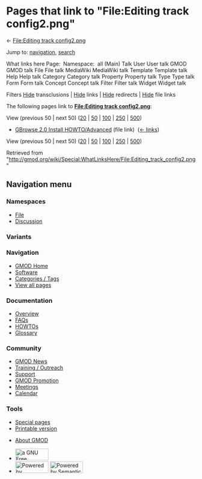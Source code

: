 <div id="mw-page-base" class="noprint">

</div>

<div id="mw-head-base" class="noprint">

</div>

<div id="content" class="mw-body" role="main">

<span id="top"></span>

<div id="mw-js-message" style="display:none;">

</div>



# <span dir="auto">Pages that link to "File:Editing track config2.png"</span>

<div id="bodyContent">

<div id="contentSub">

← [File:Editing track
config2.png](/wiki/File:Editing_track_config2.png "File:Editing track config2.png")

</div>

<div id="jump-to-nav" class="mw-jump">

Jump to: [navigation](#mw-navigation), [search](#p-search)

</div>

<div id="mw-content-text">

What links here Page:  Namespace:  all (Main) Talk User User talk GMOD
GMOD talk File File talk MediaWiki MediaWiki talk Template Template talk
Help Help talk Category Category talk Property Property talk Type Type
talk Form Form talk Concept Concept talk Filter Filter talk Widget
Widget talk

Filters
[Hide](/mediawiki/index.php?title=Special:WhatLinksHere/File:Editing_track_config2.png&hidetrans=1 "Special:WhatLinksHere/File:Editing track config2.png")
transclusions \|
[Hide](/mediawiki/index.php?title=Special:WhatLinksHere/File:Editing_track_config2.png&hidelinks=1 "Special:WhatLinksHere/File:Editing track config2.png")
links \|
[Hide](/mediawiki/index.php?title=Special:WhatLinksHere/File:Editing_track_config2.png&hideredirs=1 "Special:WhatLinksHere/File:Editing track config2.png")
redirects \|
[Hide](/mediawiki/index.php?title=Special:WhatLinksHere/File:Editing_track_config2.png&hideimages=1 "Special:WhatLinksHere/File:Editing track config2.png")
file links

The following pages link to **[File:Editing track
config2.png](/wiki/File:Editing_track_config2.png "File:Editing track config2.png")**:

View (previous 50 \| next 50)
([20](/mediawiki/index.php?title=Special:WhatLinksHere/File:Editing_track_config2.png&limit=20 "Special:WhatLinksHere/File:Editing track config2.png")
\|
[50](/mediawiki/index.php?title=Special:WhatLinksHere/File:Editing_track_config2.png&limit=50 "Special:WhatLinksHere/File:Editing track config2.png")
\|
[100](/mediawiki/index.php?title=Special:WhatLinksHere/File:Editing_track_config2.png&limit=100 "Special:WhatLinksHere/File:Editing track config2.png")
\|
[250](/mediawiki/index.php?title=Special:WhatLinksHere/File:Editing_track_config2.png&limit=250 "Special:WhatLinksHere/File:Editing track config2.png")
\|
[500](/mediawiki/index.php?title=Special:WhatLinksHere/File:Editing_track_config2.png&limit=500 "Special:WhatLinksHere/File:Editing track config2.png"))

- [GBrowse 2.0 Install
  HOWTO/Advanced](/wiki/GBrowse_2.0_Install_HOWTO/Advanced "GBrowse 2.0 Install HOWTO/Advanced")
  (file link) ‎ <span class="mw-whatlinkshere-tools">([←
  links](/mediawiki/index.php?title=Special:WhatLinksHere&target=GBrowse+2.0+Install+HOWTO%2FAdvanced "Special:WhatLinksHere"))</span>

View (previous 50 \| next 50)
([20](/mediawiki/index.php?title=Special:WhatLinksHere/File:Editing_track_config2.png&limit=20 "Special:WhatLinksHere/File:Editing track config2.png")
\|
[50](/mediawiki/index.php?title=Special:WhatLinksHere/File:Editing_track_config2.png&limit=50 "Special:WhatLinksHere/File:Editing track config2.png")
\|
[100](/mediawiki/index.php?title=Special:WhatLinksHere/File:Editing_track_config2.png&limit=100 "Special:WhatLinksHere/File:Editing track config2.png")
\|
[250](/mediawiki/index.php?title=Special:WhatLinksHere/File:Editing_track_config2.png&limit=250 "Special:WhatLinksHere/File:Editing track config2.png")
\|
[500](/mediawiki/index.php?title=Special:WhatLinksHere/File:Editing_track_config2.png&limit=500 "Special:WhatLinksHere/File:Editing track config2.png"))

</div>

<div class="printfooter">

Retrieved from
"<http://gmod.org/wiki/Special:WhatLinksHere/File:Editing_track_config2.png>"

</div>

<div id="catlinks" class="catlinks catlinks-allhidden">

</div>

<div class="visualClear">

</div>

</div>

</div>

<div id="mw-navigation">

## Navigation menu

<div id="mw-head">



<div id="left-navigation">

<div id="p-namespaces" class="vectorTabs" role="navigation"
aria-labelledby="p-namespaces-label">

### Namespaces

- <span id="ca-nstab-image"><a href="/wiki/File:Editing_track_config2.png" accesskey="c"
  title="View the file page [c]">File</a></span>
- <span id="ca-talk"><a
  href="/mediawiki/index.php?title=File_talk:Editing_track_config2.png&amp;action=edit&amp;redlink=1"
  accesskey="t"
  title="Discussion about the content page [t]">Discussion</a></span>

</div>

<div id="p-variants" class="vectorMenu emptyPortlet" role="navigation"
aria-labelledby="p-variants-label">

### 

### Variants[](#)

<div class="menu">

</div>

</div>

</div>

<div id="right-navigation">





</div>



</div>

</div>

</div>

<div id="mw-panel">

<div id="p-logo" role="banner">

<a href="/wiki/Main_Page"
style="background-image: url(http://gmod.org/images/GMOD-cogs.png);"
title="Visit the main page"></a>

</div>

<div id="p-Navigation" class="portal" role="navigation"
aria-labelledby="p-Navigation-label">

### Navigation

<div class="body">

- <span id="n-GMOD-Home">[GMOD Home](/wiki/Main_Page)</span>
- <span id="n-Software">[Software](/wiki/GMOD_Components)</span>
- <span id="n-Categories-.2F-Tags">[Categories /
  Tags](/wiki/Categories)</span>
- <span id="n-View-all-pages">[View all
  pages](/wiki/Special:AllPages)</span>

</div>

</div>

<div id="p-Documentation" class="portal" role="navigation"
aria-labelledby="p-Documentation-label">

### Documentation

<div class="body">

- <span id="n-Overview">[Overview](/wiki/Overview)</span>
- <span id="n-FAQs">[FAQs](/wiki/Category:FAQ)</span>
- <span id="n-HOWTOs">[HOWTOs](/wiki/Category:HOWTO)</span>
- <span id="n-Glossary">[Glossary](/wiki/Glossary)</span>

</div>

</div>

<div id="p-Community" class="portal" role="navigation"
aria-labelledby="p-Community-label">

### Community

<div class="body">

- <span id="n-GMOD-News">[GMOD News](/wiki/GMOD_News)</span>
- <span id="n-Training-.2F-Outreach">[Training /
  Outreach](/wiki/Training_and_Outreach)</span>
- <span id="n-Support">[Support](/wiki/Support)</span>
- <span id="n-GMOD-Promotion">[GMOD
  Promotion](/wiki/GMOD_Promotion)</span>
- <span id="n-Meetings">[Meetings](/wiki/Meetings)</span>
- <span id="n-Calendar">[Calendar](/wiki/Calendar)</span>

</div>

</div>

<div id="p-tb" class="portal" role="navigation"
aria-labelledby="p-tb-label">

### Tools

<div class="body">

- <span id="t-specialpages"><a href="/wiki/Special:SpecialPages" accesskey="q"
  title="A list of all special pages [q]">Special pages</a></span>
- <span id="t-print"><a
  href="/mediawiki/index.php?title=Special:WhatLinksHere/File:Editing_track_config2.png&amp;printable=yes"
  rel="alternate" accesskey="p"
  title="Printable version of this page [p]">Printable version</a></span>

</div>

</div>

</div>

</div>

<div id="footer" role="contentinfo">

- <span id="footer-places-about">[About
  GMOD](/wiki/GMOD:About "GMOD:About")</span>

<!-- -->

- <span id="footer-copyrightico">[<img src="http://www.gnu.org/graphics/gfdl-logo-small.png" width="88"
  height="31" alt="a GNU Free Documentation License" />](http://www.gnu.org/licenses/fdl-1.3.html)</span>
- <span id="footer-poweredbyico">[<img src="/mediawiki/skins/common/images/poweredby_mediawiki_88x31.png"
  width="88" height="31" alt="Powered by MediaWiki" />](//www.mediawiki.org/)
  [<img
  src="/mediawiki/extensions/SemanticMediaWiki/includes/../resources/images/smw_button.png"
  width="88" height="31" alt="Powered by Semantic MediaWiki" />](https://www.semantic-mediawiki.org/wiki/Semantic_MediaWiki)</span>

<div style="clear:both">

</div>

</div>
